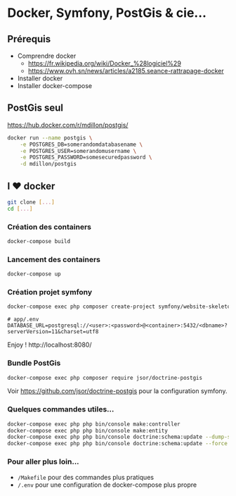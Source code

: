 Docker, Symfony, PostGis & cie...
=================================

## Prérequis

- Comprendre docker
    - https://fr.wikipedia.org/wiki/Docker_%28logiciel%29
    - https://www.ovh.sn/news/articles/a2185.seance-rattrapage-docker
- Installer docker
- Installer docker-compose

## PostGis seul

https://hub.docker.com/r/mdillon/postgis/

```bash
docker run --name postgis \
    -e POSTGRES_DB=somerandomdatabasename \
    -e POSTGRES_USER=somerandomusername \
    -e POSTGRES_PASSWORD=somesecuredpassword \
    -d mdillon/postgis
```

## I ♥ docker  

```bash
git clone [...]
cd [...]
```

### Création des containers

```bash
docker-compose build
```

### Lancement des containers

```bash
docker-compose up
```

### Création projet symfony

```bash
docker-compose exec php composer create-project symfony/website-skeleton .
```

```
# app/.env
DATABASE_URL=postgresql://<user>:<password>@<container>:5432/<dbname>?serverVersion=11&charset=utf8
```

Enjoy ! http://localhost:8080/

### Bundle PostGis 

```bash
docker-compose exec php composer require jsor/doctrine-postgis
```
Voir https://github.com/jsor/doctrine-postgis pour la configuration symfony.

### Quelques commandes utiles...

```bash
docker-compose exec php php bin/console make:controller
docker-compose exec php php bin/console make:entity
docker-compose exec php php bin/console doctrine:schema:update --dump-sql
docker-compose exec php php bin/console doctrine:schema:update --force
```

### Pour aller plus loin...

- `/Makefile` pour des commandes plus pratiques
- `/.env` pour une configuration de docker-compose plus propre
